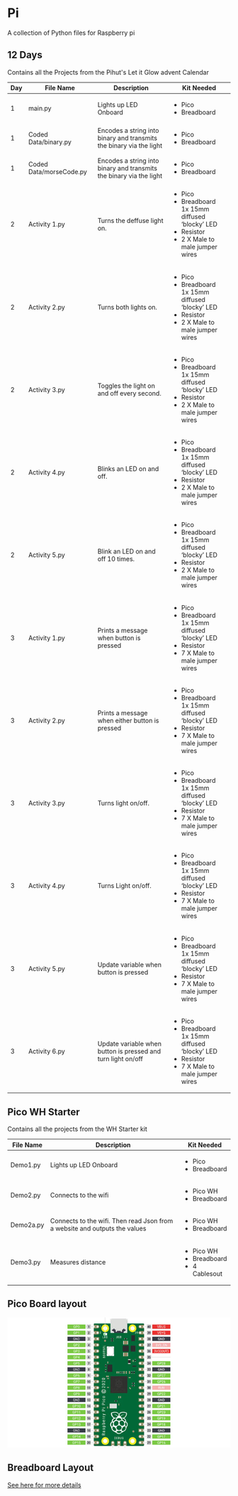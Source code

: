 # Pi
A collection of Python files for Raspberry pi


## 12 Days
Contains all the Projects from the Pihut's Let it Glow advent Calendar 

| Day | File Name | Description | Kit Needed |
|--|--|--|--|
|1 |main.py | Lights up LED Onboard | <ul><li>Pico</li> <li>Breadboard</li><ul> |
|1 |Coded Data/binary.py | Encodes a string into binary and transmits the binary via the light | <ul><li>Pico</li> <li>Breadboard</li><ul> |
| 1| Coded Data/morseCode.py | Encodes a string into binary and transmits the binary via the light | <ul><li>Pico</li> <li>Breadboard</li><ul> |
| 2| Activity 1.py | Turns the deffuse light on. | <ul><li>Pico</li> <li>Breadboard</li>1x 15mm diffused ‘blocky’ LED</li><li>Resistor</li><li>2 X Male to male jumper wires</li></ul> |
| 2| Activity 2.py | Turns both lights on. | <ul><li>Pico</li> <li>Breadboard</li>1x 15mm diffused ‘blocky’ LED</li><li>Resistor</li><li>2 X Male to male jumper wires</li></ul> |
| 2| Activity 3.py | Toggles the light on and off every second. | <ul><li>Pico</li> <li>Breadboard</li>1x 15mm diffused ‘blocky’ LED</li><li>Resistor</li><li>2 X Male to male jumper wires</li></ul> |
| 2| Activity 4.py | Blinks an LED on and off. | <ul><li>Pico</li> <li>Breadboard</li>1x 15mm diffused ‘blocky’ LED</li><li>Resistor</li><li>2 X Male to male jumper wires</li></ul> |
| 2| Activity 5.py | Blink an LED on and off 10 times. | <ul><li>Pico</li> <li>Breadboard</li>1x 15mm diffused ‘blocky’ LED</li><li>Resistor</li><li>2 X Male to male jumper wires</li></ul> |
| 3| Activity 1.py | Prints a message when button is pressed  | <ul><li>Pico</li> <li>Breadboard</li>1x 15mm diffused ‘blocky’ LED</li><li>Resistor</li><li>7 X Male to male jumper wires</li></ul> |
| 3| Activity 2.py | Prints a message when either button is pressed | <ul><li>Pico</li> <li>Breadboard</li>1x 15mm diffused ‘blocky’ LED</li><li>Resistor</li><li>7 X Male to male jumper wires</li></ul> |
| 3| Activity 3.py | Turns light on/off. | <ul><li>Pico</li> <li>Breadboard</li>1x 15mm diffused ‘blocky’ LED</li><li>Resistor</li><li>7 X Male to male jumper wires</li></ul> |
| 3| Activity 4.py | Turns Light on/off. | <ul><li>Pico</li> <li>Breadboard</li>1x 15mm diffused ‘blocky’ LED</li><li>Resistor</li><li>7 X Male to male jumper wires</li></ul> |
| 3| Activity 5.py | Update variable when button is pressed  | <ul><li>Pico</li> <li>Breadboard</li>1x 15mm diffused ‘blocky’ LED</li><li>Resistor</li><li>7 X Male to male jumper wires</li></ul> |
| 3| Activity 6.py | Update variable when button is pressed and turn light on/off  | <ul><li>Pico</li> <li>Breadboard</li>1x 15mm diffused ‘blocky’ LED</li><li>Resistor</li><li>7 X Male to male jumper wires</li></ul> |

## Pico WH Starter
Contains all the projects from the WH Starter kit

| File Name | Description | Kit Needed |
|-|-| -|
| Demo1.py | Lights up LED Onboard | <ul><li>Pico</li> <li>Breadboard</li><ul> |
| Demo2.py | Connects to the wifi | <ul><li>Pico WH</li> <li>Breadboard</li><ul> |
| Demo2a.py | Connects to the wifi. Then read Json from a website and outputs the values | <ul><li>Pico WH</li> <li>Breadboard</li><ul> |
| Demo3.py | Measures distance | <ul><li>Pico WH</li> <li>Breadboard</li><li>4 Cablesout</li><ul> |

## Pico Board layout
![Board layout](/misc/simplified_pico_pinout.jpg.webp)

## Breadboard Layout
[See here for more details](https://computers.tutsplus.com/how-to-use-a-breadboard-and-build-a-led-circuit--mac-54746t)